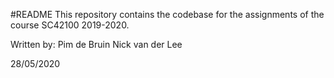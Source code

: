 #README
This repository contains the codebase for the assignments of the course SC42100 2019-2020.

Written by:
Pim de Bruin
Nick van der Lee 

28/05/2020
